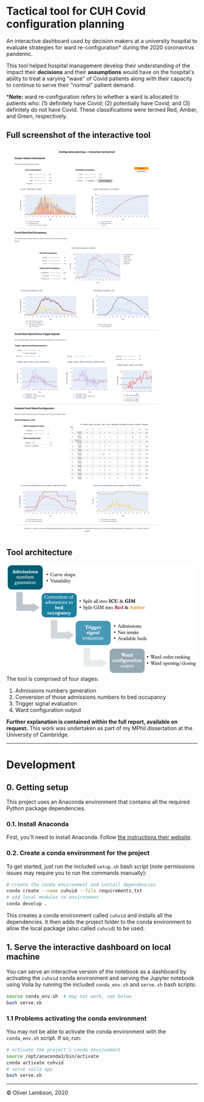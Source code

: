 # Tactical tool for CUH Covid configuration planning
An interactive dashboard used by decision makers at a university hospital to evaluate strategies for ward re-configuration* during the 2020 coronavirus pandemic.

This tool helped hospital management develop their understanding of the impact their __decisions__ and their __assumptions__ would have on the hospital's ability to treat a varying "wave" of Covid patients along with their capacity to continue to serve their "normal" patient demand.

*__Note:__ ward re-configuration refers to whether a ward is allocated to patients who: (1) definitely have Covid; (2) potentially have Covid; and (3) definitely do not have Covid. These classifications were termed Red, Amber, and Green, respectively.

## Full screenshot of the interactive tool
![Screenshot of interactive tool](tool_full.png)

## Tool architecture
![Tool architecture](tool_architecture.png)
The tool is comprised of four stages:
1. Admissions numbers generation
2. Conversion of those admissions numbers to bed occupancy
3. Trigger signal evaluation
4. Ward configuration output

__Further explanation is contained within the full report, available on request.__ This work was undertaken as part of my MPhil dissertation at the University of Cambridge.

---
# Development

## 0. Getting setup
This project uses an Anaconda environment that contains all the required Python package dependencies. 

### 0.1. Install Anaconda
First, you'll need to install Anaconda. Follow [the instructions their website](https://docs.anaconda.com/anaconda/install/).

### 0.2. Create a conda environment for the project
To get started, just run the included `setup.sh` bash script (note permissions issues may require you to run the commands manually):
```bash
# create the conda environment and install dependencies
conda create --name cuhvid --file requirements.txt
# add local modules to environment
conda develop .
```

This creates a conda environment called `cuhvid` and installs all the dependencies. It then adds the project folder to the conda environment to allow the local package (also called `cuhvid`) to be used.

## 1. Serve the interactive dashboard on local machine
You can serve an interactive version of the notebook as a dashboard by activating the `cuhvid` conda environment and serving the Jupyter notebook using Voila by running the included `conda_env.sh` and `serve.sh` bash scripts:
```bash
source conda_env.sh  # may not work, see below
bash serve.sh
```

### 1.1 Problems activating the conda environment
You may not be able to activate the conda environment with the `conda_env.sh` script. If so, run:
```bash
# activate the project's conda environment
source /opt/anaconda3/bin/activate
conda activate cuhvid
# serve voila app
bash serve.sh
```

---

© Oliver Lambson, 2020
